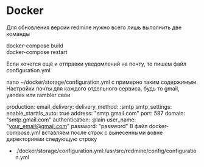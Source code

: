 # Docker
Для обновления версии redmine нужно всего лишь выполнить две команды

docker-compose build  
docker-compose restart

Если хочется ещё и отправки уведомлений на почту, то пишем файл configuration.yml

nano ~/docker/storage/configuration.yml 
с примерно таким содержимым. Настройки почты для каждого отдельного сервиса, будь то gmail, yandex или rambler свои

 production:
   email_delivery:
     delivery_method: :smtp
     smtp_settings:
       enable_starttls_auto: true
       address: "smtp.gmail.com"
       port: 587
       domain: "smtp.gmail.com"
       authentication: :plain
       user_name: "your_email@gmail.com"
       password: "password" 
В файл docker-compose.yml вставляем после строк с вынесенными вовне директориями следующую строку

- ./docker/storage/configuration.yml:/usr/src/redmine/config/configuration.yml

